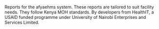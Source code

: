 Reports for the afyaehms system. These reports are tailored to suit facility needs. 
They follow Kenya MOH standards. 
By developers from HealthIT, a USAID funded programme under University of Nairobi Enterprises and Services Limited.
